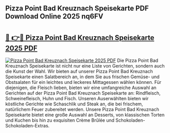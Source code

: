 ## Pizza Point Bad Kreuznach Speisekarte PDF Download Online 2025 nq6FV

# <h2><a href="http://gc5oubb.nevu.top/?p=Pizza+Point+Bad+Kreuznach+Speisekarte">🔗 👉🔴 Pizza Point Bad Kreuznach Speisekarte 2025 PDF</a></h2>

[![Pizza Point Bad Kreuznach Speisekarte 2025 PDF](https://i.imgur.com/dBaPXMq.png)](http://gc5oubb.nevu.top/?p=Pizza+Point+Bad+Kreuznach+Speisekarte)
Die Pizza Point Bad Kreuznach Speisekarte ist nicht nur eine Liste von Gerichten, sondern auch die Kunst der Wahl. Wir bieten auf unserer Pizza Point Bad Kreuznach Speisekarte einen Salatbereich an, in dem Sie aus frischen Gemüse- und Obstsalaten für ein leichtes und leckeres Mittagessen wählen können. Für diejenigen, die Fleisch lieben, bieten wir eine umfangreiche Auswahl an Gerichten auf der Pizza Point Bad Kreuznach Speisekarte an: Rindfleisch, Schweinefleisch, Huhn und Fisch. Unseren Auserwählten bieten wir köstliche Gerichte wie Schaschlik und Steak an, die bei frischem, natürlichem Feuer zubereitet werden. Unsere Pizza Point Bad Kreuznach Speisekarte bietet eine große Auswahl an Desserts, von klassischen Torten und Kuchen bis hin zu exquisiten Crème Brûlée und Schokoladen-Schokoladen-Extras.
